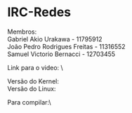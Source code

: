 # IRC-Redes

Membros:\
Gabriel Akio Urakawa - 11795912\
João Pedro Rodrigues Freitas - 11316552\
Samuel Victorio Bernacci - 12703455

Link para o video: \

Versão do Kernel: \
Versão do Linux: 

Para compilar:\
